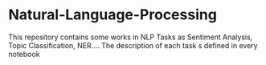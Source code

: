 # Natural-Language-Processing
This repository contains some works in NLP Tasks as Sentiment Analysis, Topic Classification, NER.... The description of each task s defined in every notebook
